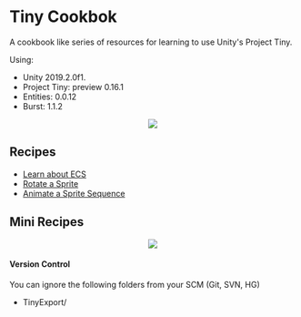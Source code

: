 # Tiny Cookbok
A cookbook like series of resources for learning to use Unity's Project Tiny. 

Using: 
- Unity 2019.2.0f1.
- Project Tiny: preview 0.16.1
- Entities: 0.0.12
- Burst: 1.1.2

<p align="center">
<img src="https://user-images.githubusercontent.com/263776/52322817-85f23b80-29a8-11e9-859e-b04460736d7e.png">
</p>

## Recipes

* [Learn about ECS](https://raw.githubusercontent.com/ArturoNereu/ECS_101/master/ECS_Infographic/ECS_Infographic_EN.jpg)
* [Rotate a Sprite](https://github.com/ArturoNereu/TinyCookbook/wiki/Rotating-Sprite)
* [Animate a Sprite Sequence](https://github.com/ArturoNereu/TinyCookbook/wiki/Sprite-Animation)

## Mini Recipes

<p align="center">
<img src="https://user-images.githubusercontent.com/263776/52509429-16f22e00-2bc6-11e9-8bcc-cbde93274146.gif">
</p>

#### Version Control
You can ignore the following folders from your SCM (Git, SVN, HG)
* TinyExport/
